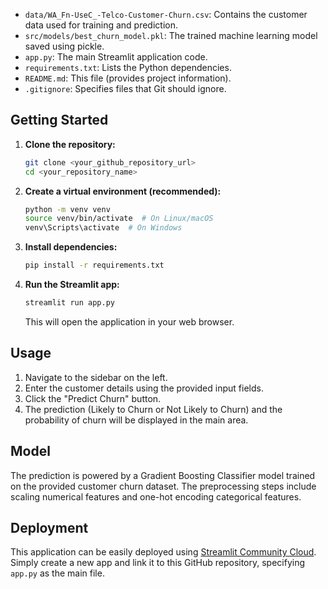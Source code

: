 * `data/WA_Fn-UseC_-Telco-Customer-Churn.csv`: Contains the customer data used for training and prediction.
* `src/models/best_churn_model.pkl`: The trained machine learning model saved using pickle.
* `app.py`: The main Streamlit application code.
* `requirements.txt`: Lists the Python dependencies.
* `README.md`: This file (provides project information).
* `.gitignore`: Specifies files that Git should ignore.

## Getting Started

1.  **Clone the repository:**
    ```bash
    git clone <your_github_repository_url>
    cd <your_repository_name>
    ```
2.  **Create a virtual environment (recommended):**
    ```bash
    python -m venv venv
    source venv/bin/activate  # On Linux/macOS
    venv\Scripts\activate  # On Windows
    ```
3.  **Install dependencies:**
    ```bash
    pip install -r requirements.txt
    ```
4.  **Run the Streamlit app:**
    ```bash
    streamlit run app.py
    ```

    This will open the application in your web browser.

## Usage

1.  Navigate to the sidebar on the left.
2.  Enter the customer details using the provided input fields.
3.  Click the "Predict Churn" button.
4.  The prediction (Likely to Churn or Not Likely to Churn) and the probability of churn will be displayed in the main area.

## Model

The prediction is powered by a Gradient Boosting Classifier model trained on the provided customer churn dataset. The preprocessing steps include scaling numerical features and one-hot encoding categorical features.

## Deployment

This application can be easily deployed using [Streamlit Community Cloud](https://streamlit.io/cloud). Simply create a new app and link it to this GitHub repository, specifying `app.py` as the main file.
